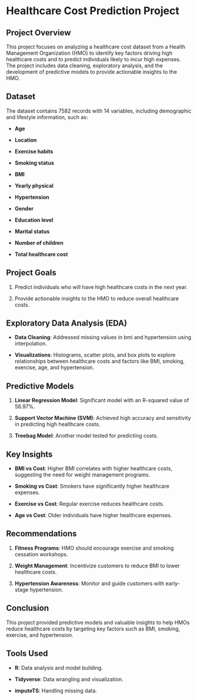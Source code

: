Healthcare Cost Prediction Project
==================================

Project Overview
----------------

This project focuses on analyzing a healthcare cost dataset from a Health Management Organization (HMO) to identify key factors driving high healthcare costs and to predict individuals likely to incur high expenses. The project includes data cleaning, exploratory analysis, and the development of predictive models to provide actionable insights to the HMO.

Dataset
-------

The dataset contains 7582 records with 14 variables, including demographic and lifestyle information, such as:

*   **Age**
    
*   **Location**
    
*   **Exercise habits**
    
*   **Smoking status**
    
*   **BMI**
    
*   **Yearly physical**
    
*   **Hypertension**
    
*   **Gender**
    
*   **Education level**
    
*   **Marital status**
    
*   **Number of children**
    
*   **Total healthcare cost**
    

Project Goals
-------------

1.  Predict individuals who will have high healthcare costs in the next year.
    
2.  Provide actionable insights to the HMO to reduce overall healthcare costs.
    

Exploratory Data Analysis (EDA)
-------------------------------

*   **Data Cleaning**: Addressed missing values in bmi and hypertension using interpolation.
    
*   **Visualizations**: Histograms, scatter plots, and box plots to explore relationships between healthcare costs and factors like BMI, smoking, exercise, age, and hypertension.
    

Predictive Models
-----------------

1.  **Linear Regression Model**: Significant model with an R-squared value of 56.97%.
    
2.  **Support Vector Machine (SVM)**: Achieved high accuracy and sensitivity in predicting high healthcare costs.
    
3.  **Treebag Model**: Another model tested for predicting costs.
    

Key Insights
------------

*   **BMI vs Cost**: Higher BMI correlates with higher healthcare costs, suggesting the need for weight management programs.
    
*   **Smoking vs Cost**: Smokers have significantly higher healthcare expenses.
    
*   **Exercise vs Cost**: Regular exercise reduces healthcare costs.
    
*   **Age vs Cost**: Older individuals have higher healthcare expenses.
    

Recommendations
---------------

1.  **Fitness Programs**: HMO should encourage exercise and smoking cessation workshops.
    
2.  **Weight Management**: Incentivize customers to reduce BMI to lower healthcare costs.
    
3.  **Hypertension Awareness**: Monitor and guide customers with early-stage hypertension.
    

Conclusion
----------

This project provided predictive models and valuable insights to help HMOs reduce healthcare costs by targeting key factors such as BMI, smoking, exercise, and hypertension.

Tools Used
----------

*   **R**: Data analysis and model building.
    
*   **Tidyverse**: Data wrangling and visualization.
    
*   **imputeTS**: Handling missing data.
